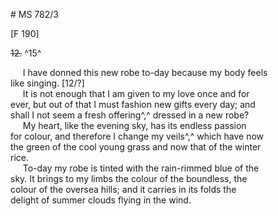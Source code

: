 # MS 782/3

[F 190]

~~12.~~ ^15^ 

&nbsp;&nbsp;&nbsp;&nbsp;&nbsp;I have donned this new robe to-day because my body feels \
like singing. [12/?] \
&nbsp;&nbsp;&nbsp;&nbsp;&nbsp;It is not enough that I am given to my love once and for \
ever, but out of that I must fashion new gifts every day; and \
shall I not seem a fresh offering^,^ dressed in a new robe? \
&nbsp;&nbsp;&nbsp;&nbsp;&nbsp;My heart, like the evening sky, has its endless passion \
for colour, and therefore I change my veils^,^ which have now \
the green of the cool young grass and now that of the winter \
rice. \
&nbsp;&nbsp;&nbsp;&nbsp;&nbsp;To-day my robe is tinted with the rain-rimmed blue of the \
sky. It brings to my limbs the colour of the
boundless, the \
colour of the oversea hills; and it carries in its folds the \
delight of summer clouds flying in the wind.
